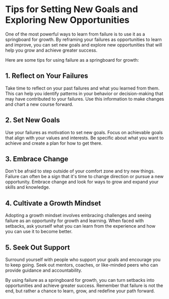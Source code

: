 # Tips for Setting New Goals and Exploring New Opportunities

One of the most powerful ways to learn from failure is to use it as a springboard for growth. By reframing your failures as opportunities to learn and improve, you can set new goals and explore new opportunities that will help you grow and achieve greater success.

Here are some tips for using failure as a springboard for growth:

## 1. Reflect on Your Failures

Take time to reflect on your past failures and what you learned from them. This can help you identify patterns in your behavior or decision-making that may have contributed to your failures. Use this information to make changes and chart a new course forward.

## 2. Set New Goals

Use your failures as motivation to set new goals. Focus on achievable goals that align with your values and interests. Be specific about what you want to achieve and create a plan for how to get there.

## 3. Embrace Change

Don't be afraid to step outside of your comfort zone and try new things. Failure can often be a sign that it's time to change direction or pursue a new opportunity. Embrace change and look for ways to grow and expand your skills and knowledge.

## 4. Cultivate a Growth Mindset

Adopting a growth mindset involves embracing challenges and seeing failure as an opportunity for growth and learning. When faced with setbacks, ask yourself what you can learn from the experience and how you can use it to become better.

## 5. Seek Out Support

Surround yourself with people who support your goals and encourage you to keep going. Seek out mentors, coaches, or like-minded peers who can provide guidance and accountability.

By using failure as a springboard for growth, you can turn setbacks into opportunities and achieve greater success. Remember that failure is not the end, but rather a chance to learn, grow, and redefine your path forward.
